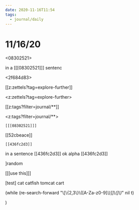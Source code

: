 ```yaml
---
date: 2020-11-16T11:54
tags: 
  - journal/daily
---
```


# 11/16/20


<08302521>  

in a [[[08302521]]] sentenc

<2f684d83>



[[z:zettels?tag=explore-further]]

<z:zettels?tag=explore-further>

[[z:tags?filter=journal/**]]

<z:tags?filter=journal/**>

`[[[08302521]]]`

[[52cbeace]]

`[[436fc2d3]]`

in a sentence [[436fc2d3]] ok
alpha
[[436fc2d3]]

]random

[[[use this]]]

[test]
cat catfish tomcat cart

(while (re-search-forward "\\[\\{2,3\\}\\([A-Za-z0-9]*\\)]]\\(]\\)*" nil t)

)
